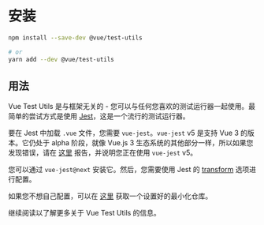 # 安装

```bash
npm install --save-dev @vue/test-utils

# or
yarn add --dev @vue/test-utils
```

## 用法

Vue Test Utils 是与框架无关的 - 您可以与任何您喜欢的测试运行器一起使用。最简单的尝试方式是使用 [Jest](https://jestjs.io/)，这是一个流行的测试运行器。

要在 Jest 中加载 `.vue` 文件，您需要 `vue-jest`。`vue-jest` v5 是支持 Vue 3 的版本。它仍处于 alpha 阶段，就像 Vue.js 3 生态系统的其他部分一样，所以如果您发现错误，请在 [这里](https://github.com/vuejs/vue-jest/) 报告，并说明您正在使用 `vue-jest` v5。

您可以通过 `vue-jest@next` 安装它。然后，您需要使用 Jest 的 [transform](https://jestjs.io/docs/en/configuration#transform-objectstring-pathtotransformer--pathtotransformer-object) 选项进行配置。

如果您不想自己配置，可以在 [这里](https://github.com/lmiller1990/vtu-next-demo) 获取一个设置好的最小化仓库。

继续阅读以了解更多关于 Vue Test Utils 的信息。
